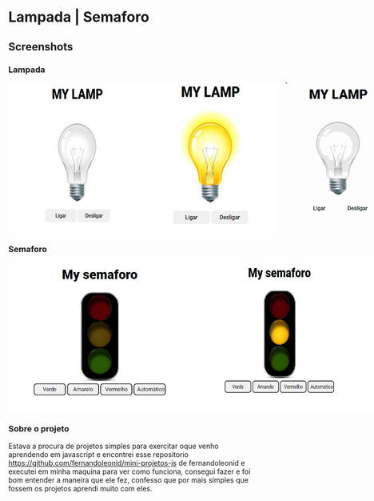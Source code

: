 # Lampada | Semaforo 

## Screenshots
### Lampada
<div style="display: flex"><br>
  <img align="center" height="300" width="270" src="lampada/images para git/lampada-desligada.png">
  <img align="center" height="300" width="270" src="lampada/images para git/lampada-ligada.png"><br>
  <img align="center" height="300" width="270"  src="lampada/images para git/lampada-over.gif">
  <img align="center" height="300" width="270" src="lampada/images para git/lampada-break.gif">
</div>

### Semaforo
<div style="display: flex"><br>
  <img align="center" height="300" width="400" src="semaforo/images para git/Desligado.png"><br>
  <img align="center" height="300" width="400" src="semaforo/images para git/amarelo-ligado.png"><br>
  <img align="center" height="300" width="400" src="semaforo/images para git/verde-ligado.png"><br>
  <img align="center" height="300" width="400" src="semaforo/images para git/automatico-ligado.gif">
</div>

### Sobre o projeto
Estava a procura de projetos simples para exercitar oque venho aprendendo em javascript e encontrei esse repositorio https://github.com/fernandoleonid/mini-projetos-js
de fernandoleonid e executei em minha maquina para ver como funciona, consegui fazer e foi bom entender a maneira que ele fez, confesso que por mais simples que fossem os projetos aprendi muito com eles.
